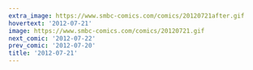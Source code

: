 ```yaml
---
extra_image: https://www.smbc-comics.com/comics/20120721after.gif
hovertext: '2012-07-21'
image: https://www.smbc-comics.com/comics/20120721.gif
next_comic: '2012-07-22'
prev_comic: '2012-07-20'
title: '2012-07-21'
---
```


